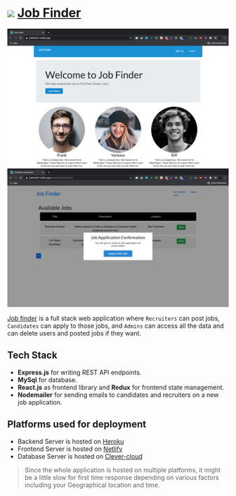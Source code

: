 # <img src="https://img.icons8.com/2266EE/search"> [Job Finder](https://jobfinder1.netlify.app) 


![Main Page](./app_images/main_page.png)
![Confirm Job Application](./app_images/job_application_confirmation.png)

[Job finder](https://jobfinder1.netlify.app) is a full stack web application where `Recruiters` can post jobs, `Candidates` can apply to those jobs, and `Admins` can access all the data and can delete users and posted jobs if they want.

## Tech Stack
- **Express.js** for writing REST API endpoints.
- **MySql** for database.
- **React.js** as frontend library and **Redux** for frontend state management.
- **Nodemailer** for sending emails to candidates and recruiters on a new job application.

## Platforms used for deployment
- Backend Server is hosted on [Heroku](https://heroku.com)
- Frontend Server is hosted on [Netlify](https://netlify.com)
- Database Server is hosted on [Clever-cloud](https://clever-cloud.com)

> Since the whole application is hosted on multiple platforms, it might be a little slow for first time response depending on various factors including your Geographical location and time.
